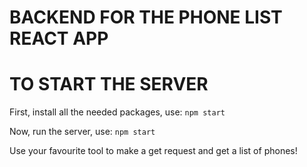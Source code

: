 # BACKEND FOR THE PHONE LIST REACT APP

# TO START THE SERVER
First, install all the needed packages, use:
```npm start```

Now, run the server, use:
````npm start````

Use your favourite tool to make a get request and get a list of phones!
